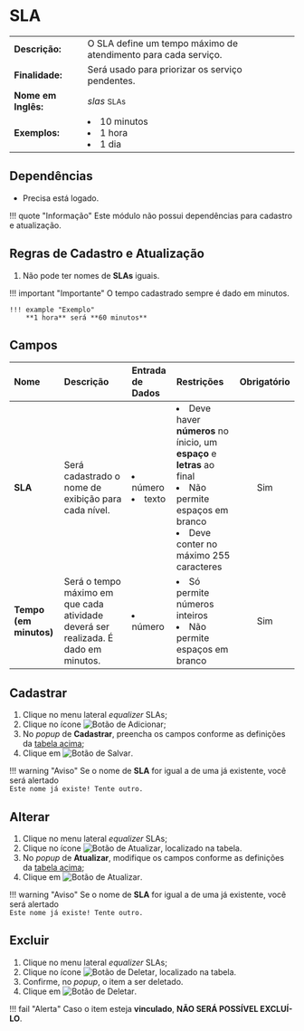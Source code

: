 # SLA

| | |
|-|-|
|**Descrição:**| O SLA define um tempo máximo de atendimento para cada serviço. |
|**Finalidade:**| Será usado para priorizar os serviço pendentes. |
|**Nome em Inglês:**|_slas_ <small>SLAs</small>|
|**Exemplos:**|<li>10 minutos</li><li>1 hora</li><li>1 dia</li>|

## Dependências

* Precisa está logado.

!!! quote "Informação"
    Este módulo não possui dependências para cadastro e atualização.

## Regras de Cadastro e Atualização

1. Não pode ter nomes de **SLAs** iguais.

!!! important "Importante"
    O tempo cadastrado sempre é dado em minutos.

    !!! example "Exemplo"
        **1 hora** será **60 minutos**

## Campos

Nome|Descrição|Entrada de Dados|Restrições|Obrigatório|
:---|:--------|:---|:---|:---------:
**SLA**|Será cadastrado o nome de exibição para cada nível.|<li>número</li><li>texto</li>|<li>Deve haver **números** no ínicio, um **espaço** e **letras** ao final</li><li>Não permite espaços em branco</li><li>Deve conter no máximo 255 caracteres</li>|<span class="badge badge-pill badge-success">Sim</span>
**Tempo (em minutos)**|Será o tempo máximo em que cada atividade deverá ser realizada. É dado em minutos.|<li>número</li>|<li>Só permite números inteiros</li><li>Não permite espaços em branco</li>|<span class="badge badge-pill badge-success">Sim</span>

## Cadastrar

1. Clique no menu lateral <span class="btn-panel"><i class="material-icons">equalizer</i> SLAs</span>;
2. Clique no ícone ![Botão de Adicionar](/assets/images/button_add.png);
3. No _popup_ de **Cadastrar**, preencha os campos conforme as definições da <a href="#campos">tabela acima</a>;
4. Clique em ![Botão de Salvar](/assets/images/button_save.png).

!!! warning "Aviso"
    Se o nome de **SLA** for igual a de uma já existente, você será alertado   
    `Este nome já existe! Tente outro.`

## Alterar

1. Clique no menu lateral <span class="btn-panel"><i class="material-icons">equalizer</i> SLAs</span>;
2. Clique no ícone ![Botão de Atualizar](/assets/images/button_update.png), localizado na tabela.
3. No _popup_ de **Atualizar**, modifique os campos conforme as definições da <a href="#campos">tabela acima</a>;
4. Clique em ![Botão de Atualizar](/assets/images/button_update_large.png).

!!! warning "Aviso"
    Se o nome de **SLA** for igual a de uma já existente, você será alertado  
    `Este nome já existe! Tente outro.`

## Excluir

1. Clique no menu lateral <span class="btn-panel"><i class="material-icons">equalizer</i> SLAs</span>;
2. Clique no ícone ![Botão de Deletar](/assets/images/button_delete.png), localizado na tabela.
3. Confirme, no _popup_, o item a ser deletado.
4. Clique em ![Botão de Deletar](/assets/images/button_delete_large.png).

!!! fail "Alerta"
    Caso o item esteja **vinculado**, **NÃO SERÁ POSSÍVEL EXCLUÍ-LO**.